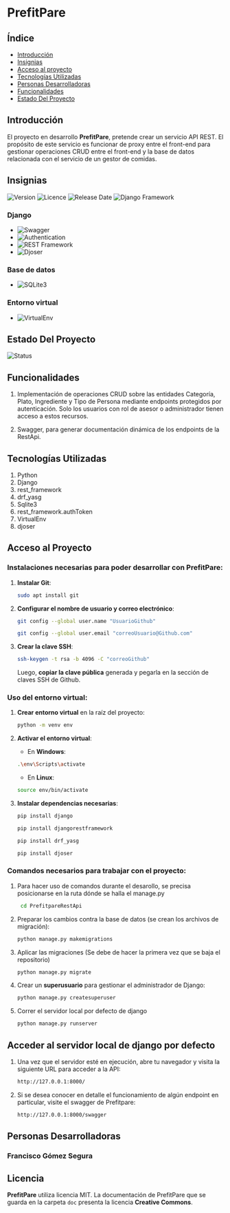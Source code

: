 # PrefitPare

## Índice

- [Introducción](#introducción)
- [Insignias](#insignias)
- [Acceso al proyecto](#acceso-al-proyecto)
- [Tecnologías Utilizadas](#tecnologías-utilizadas)
- [Personas Desarrolladoras](#personas-desarrolladoras)
- [Funcionalidades](#funcionalidades)
- [Estado Del Proyecto](#estado-del-proyecto)

## Introducción

El proyecto en desarrollo **PrefitPare**, pretende crear un servicio API REST. El propósito de este servicio es funcionar de proxy entre el front-end para gestionar operaciones CRUD entre el front-end y la base de datos relacionada con el servicio de un gestor de comidas.

## Insignias

![Version](https://img.shields.io/badge/Version-Python%203.8.10-red?style=plastic&labelColor=black)
![Licence](https://img.shields.io/badge/licence-MIT-purple?style=plastic&labelColor=black)
![Release Date](https://img.shields.io/badge/ReleaseDate-16th%20June%202025-orange?style=plastic&labelColor=grey)
![Django Framework](https://img.shields.io/badge/Framework-Django-blue?style=plastic)

### Django
- ![Swagger](https://img.shields.io/badge/Swagger%20-drf_yasg-orange?style=plastic&labelColor=grey)
- ![Authentication](https://img.shields.io/badge/Authentication-rest_framework.authtoken-green?style=plastic&labelColor=red)
- ![REST Framework](https://img.shields.io/badge/REST_Framework-django--rest--framework-lightgrey?style=plastic&labelColor=black)
- ![Djoser](https://img.shields.io/badge/Auth%20Library-djoser-blueviolet?style=plastic&labelColor=black)

### Base de datos
- ![SQLite3](https://img.shields.io/badge/Database-SQLite3-blue?style=plastic&labelColor=black)
  
### Entorno virtual
- ![VirtualEnv](https://img.shields.io/badge/Environment-VirtualEnv-informational?style=plastic&labelColor=black)


## Estado Del Proyecto

![Status](https://img.shields.io/badge/Status-En%20Desarrolo-yellow)

## Funcionalidades

1. Implementación de operaciones CRUD sobre las entidades Categoría, Plato, Ingrediente y Tipo de Persona mediante endpoints protegidos por autenticación. Solo los usuarios con rol de asesor o administrador tienen acceso a estos recursos.

2. Swagger, para generar documentación dinámica de los endpoints de la RestApi.
   
## Tecnologías Utilizadas

1. Python
2. Django
3. rest_framework
4. drf_yasg
5. Sqlite3
6. rest_framework.authToken
7. VirtualEnv
8. djoser

## Acceso al Proyecto

### Instalaciones necesarias para poder desarrollar con PrefitPare:

1. **Instalar Git**:

    ```bash
    sudo apt install git
    ```

2. **Configurar el nombre de usuario y correo electrónico**:

    ```bash
    git config --global user.name "UsuarioGithub"
    ```
    
   ```bash
   git config --global user.email "correoUsuario@Github.com"
   ```

3. **Crear la clave SSH**:

    ```bash
    ssh-keygen -t rsa -b 4096 -C "correoGithub"
    ```

    Luego, **copiar la clave pública** generada y pegarla en la sección de claves SSH de Github.

### Uso del entorno virtual:

1. **Crear entorno virtual** en la raíz del proyecto:

    ```bash
    python -m venv env
    ```

2. **Activar el entorno virtual**:

    - En **Windows**:
    ```bash
    .\env\Scripts\activate
    ```

    - En **Linux**:
    ```bash
    source env/bin/activate
    ```

3. **Instalar dependencias necesarias**:

    ```bash
    pip install django
    ```
     
   ```bash
   pip install djangorestframework
   ```
   ```bash
   pip install drf_yasg
   ```
      ```bash
   pip install djoser
   ```
### Comandos necesarios para trabajar con el proyecto:
 1. Para hacer uso de comandos durante el desarollo, se precisa posicionarse en la ruta dónde se halla el manage.py
    ```bash
     cd PrefitpareRestApi
    ```
 2. Preparar los cambios contra la base de datos (se crean los archivos de migración):
    ```bash
    python manage.py makemigrations
    ```
3. Aplicar las migraciones (Se debe de hacer la primera vez que se baja el repositorio)
    ```bash
    python manage.py migrate
    ```
4. Crear un **superusuario** para gestionar el administrador de Django:
    ```bash
    python manage.py createsuperuser
    ```
5. Correr el servidor local por defecto de django
    ```bash
    python manage.py runserver
    ```
## Acceder al servidor local de django por defecto
1. Una vez que el servidor esté en ejecución, abre tu navegador y visita la siguiente URL para acceder a la API:
   ```bash
   http://127.0.0.1:8000/
    ```
2. Si se desea conocer en detalle el funcionamiento de algún endpoint en particular, visite el swagger de Prefitpare:
   ```bash
   http://127.0.0.1:8000/swagger
   ```

## Personas Desarrolladoras

### Francisco Gómez Segura

## Licencia

**PrefitPare** utiliza licencia MIT. La documentación de PrefitPare que se guarda en la carpeta `doc` presenta la licencia **Creative Commons**.
